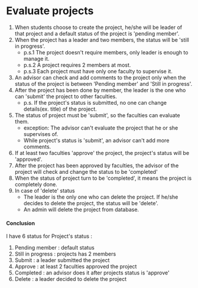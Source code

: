 # Evaluate projects

1. When students choose to create the project, he/she will be leader of that project and a default status of the project is 'pending member'.
2. When the project has a leader and two members, the status will be 'still in progress'.
   - p.s.1 The project doesn't require members, only leader is enough to manage it.
   - p.s.2 A project requires 2 members at most.
   - p.s.3 Each project must have only one faculty to supervise it.
3. An advisor can check and add comments to the project only when the status of the project is between 'Pending member' and 'Still in progress'.
4. After the project has been done by member, the leader is the one who can 'submit' the project to other faculties.
   - p.s. If the project's status is submitted, no one can change details(ex. title) of the project.
5. The status of project must be 'submit', so the faculties can evaluate them.
   - exception: The advisor can't evaluate the project that he or she supervises of.
   - While project's status is 'submit', an advisor can't add more comments.
6. If at least two faculties 'approve' the project, the project's status will be 'approved'.
7. After the project has been approved by faculties, the advisor of the project will check and change the status to be 'completed'
8. When the status of project turn to be 'completed', it means the project is completely done.
9. In case of 'delete' status
   - The leader is the only one who can delete the project. If he/she decides to delete the project, the status will be 'delete'.
   - An admin will delete the project from database.

#### **Conclusion**

I have 6 status for Project's status :
1. Pending member : default status
2. Still in progress : projects has 2 members
3. Submit : a leader submitted the project
4. Approve : at least 2 faculties approved the project
5. Completed : an advisor does it after projects status is 'approve'
6. Delete : a leader decided to delete the project
